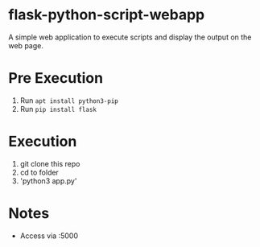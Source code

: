 # flask-python-script-webapp
A simple web application to execute scripts and display the output on the web page.


# Pre Execution

1. Run `apt install python3-pip`
1. Run `pip install flask`

# Execution

1. git clone this repo
1. cd to folder
1. 'python3 app.py'

# Notes

- Access via <ip>:5000
